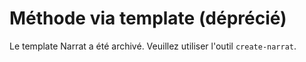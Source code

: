 # Méthode via template (déprécié)

Le template Narrat a été archivé. Veuillez utiliser l'outil `create-narrat`.
